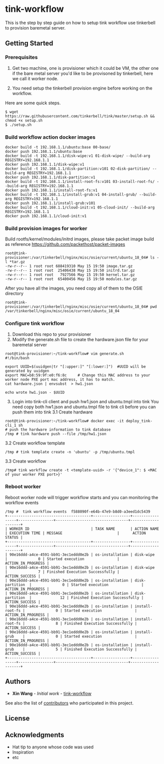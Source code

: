 # tink-workflow

This is the step by step guide on how to setup tink workflow use tinkerbell to provision baremetal server.

## Getting Started


### Prerequisites
1. Get two machine, one is provisioner which it could be VM, the other one if the bare metal server you'd like to be 
provisoned by tinkerbell, here we call it worker node.

2. You need setup the tinkerbell provision engine before working on the workflow.

Here are some quick steps.

```
$ wget https://raw.githubusercontent.com/tinkerbell/tink/master/setup.sh && chmod +x setup.sh
$ ./setup.sh
```

### Build workflow action docker images

```
docker build -t 192.168.1.1/ubuntu:base 00-base/
docker push 192.168.1.1/ubuntu:base
docker build -t 192.168.1.1/disk-wipe:v1 01-disk-wipe/ --build-arg REGISTRY=192.168.1.1
docker push 192.168.1.1/disk-wipe:v1
docker build -t 192.168.1.1/disk-partition:v101 02-disk-partition/ --build-arg REGISTRY=192.168.1.1
docker push 192.168.1.1/disk-partition:v1
docker build -t 192.168.1.1/install-root-fs:v101 03-install-root-fs/ --build-arg REGISTRY=192.168.1.1
docker push 192.168.1.1/install-root-fs:v1
docker build -t 192.168.1.1/install-grub:v1 04-install-grub/ --build-arg REGISTRY=192.168.1.1
docker push 192.168.1.1/install-grub:v101
docker build -t 192.168.1.1/cloud-init:v1 05-cloud-init/ --build-arg REGISTRY=192.168.1.1
docker push 192.168.1.1/cloud-init:v1
```

### Build provision images for worker
Build rootfs/kernel/modules/initrd images, please take packet image build as reference 
https://github.com/packethost/packet-images


```
root@tink-provisioner:/var/tinkerbell/nginx/misc/osie/current/ubuntu_18_04# ls -l *tar.gz
-rw-r--r-- 1 root root 688419310 May 15 19:50 image.tar.gz
-rw-r--r-- 1 root root  25406438 May 15 19:50 initrd.tar.gz
-rw-r--r-- 1 root root   7927566 May 15 19:50 kernel.tar.gz
-rw-r--r-- 1 root root  65400456 May 15 19:50 modules.tar.gz
```
After you have all the images, you need copy all of them to the OSIE directory
```
root@tink-provisioner:/var/tinkerbell/nginx/misc/osie/current/ubuntu_18_04# pwd
/var/tinkerbell/nginx/misc/osie/current/ubuntu_18_04
```

### Configure tink workflow

1. Download this repo to your provisioner
2. Modify the generate.sh file to create the hardware.json file for your baremetal server
```
root@tink-provisioner:~/tink-workflow# vim generate.sh
#!/bin/bash

export UUID=$(uuidgen|tr "[:upper:]" "[:lower:]")  #UUID will be generated by uuidgen
export MAC=b8:59:9f:e0:f6:8c     # Change this MAC address to your worker node PXE port mac address, it has to match.
cat hardware.json | envsubst  > hw1.json 

echo wrote hw1.json - $UUID
```
3. Login into tink-cli client and push hw1.json and ubuntu.tmpl into tink
You need copy both hw1.json and ubuntu.tmpl file to tink cli before you can push them into tink
3.1 Create hardware
```
root@tink-provisioner:~/tink-workflow# docker exec -it deploy_tink-cli_1 sh
# push the hardware information to tink database
/tmp # tink hardware push --file /tmp/hw1.json
```
3.2 Create workflow template
```
/tmp # tink template create -n 'ubuntu' -p /tmp/ubuntu.tmpl
```
3.3 Create workflow
```
/tmp# tink workflow create -t <template-uuid> -r '{"device_1": $ <MAC of your worker PXE port>}'
```

### Reboot worker
Reboot worker node will trigger workflow starts and you can monitoring the workflow events
```
/tmp #  tink workflow events  f588090f-e64b-47e9-b8d0-a3eed1dc5439
+--------------------------------------+-----------------+-----------------+----------------+---------------------------------+--------------------+
| WORKER ID                            | TASK NAME       | ACTION NAME     | EXECUTION TIME | MESSAGE                         |      ACTION STATUS |
+--------------------------------------+-----------------+-----------------+----------------+---------------------------------+--------------------+
| 90e16ddd-a4ce-4591-bb91-3ec1eddd0e2b | os-installation | disk-wipe       |              0 | Started execution               | ACTION_IN_PROGRESS |
| 90e16ddd-a4ce-4591-bb91-3ec1eddd0e2b | os-installation | disk-wipe       |              7 | Finished Execution Successfully |     ACTION_SUCCESS |
| 90e16ddd-a4ce-4591-bb91-3ec1eddd0e2b | os-installation | disk-partition  |              0 | Started execution               | ACTION_IN_PROGRESS |
| 90e16ddd-a4ce-4591-bb91-3ec1eddd0e2b | os-installation | disk-partition  |             12 | Finished Execution Successfully |     ACTION_SUCCESS |
| 90e16ddd-a4ce-4591-bb91-3ec1eddd0e2b | os-installation | install-root-fs |              0 | Started execution               | ACTION_IN_PROGRESS |
| 90e16ddd-a4ce-4591-bb91-3ec1eddd0e2b | os-installation | install-root-fs |              8 | Finished Execution Successfully |     ACTION_SUCCESS |
| 90e16ddd-a4ce-4591-bb91-3ec1eddd0e2b | os-installation | install-grub    |              0 | Started execution               | ACTION_IN_PROGRESS |
| 90e16ddd-a4ce-4591-bb91-3ec1eddd0e2b | os-installation | install-grub    |              5 | Finished Execution Successfully |     ACTION_SUCCESS |
+--------------------------------------+-----------------+-----------------+----------------+---------------------------------+--------------------+
```

## Authors

* **Xin Wang** - *Initial work* - [tink-workflow](https://github.com/wangxin311/tink-workflow)

See also the list of [contributors](https://github.com/wangxin311/tink-workflow/graphs/contributors) who participated in this project.

## License


## Acknowledgments

* Hat tip to anyone whose code was used
* Inspiration
* etc
